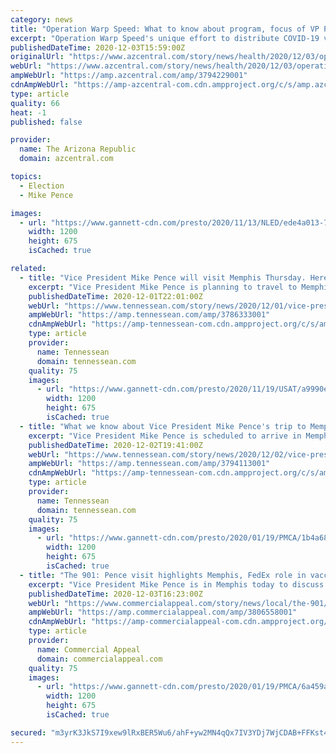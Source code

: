 ```yaml
---
category: news
title: "Operation Warp Speed: What to know about program, focus of VP Pence's Memphis roundtable"
excerpt: "Operation Warp Speed's unique effort to distribute COVID-19 vaccines brought Vice President Mike Pence to Memphis to meet with FedEx and others."
publishedDateTime: 2020-12-03T15:59:00Z
originalUrl: "https://www.azcentral.com/story/news/health/2020/12/03/operation-warp-speed-latest-mike-pence-memphis-fedex-tuesday/3794229001/"
webUrl: "https://www.azcentral.com/story/news/health/2020/12/03/operation-warp-speed-latest-mike-pence-memphis-fedex-tuesday/3794229001/"
ampWebUrl: "https://amp.azcentral.com/amp/3794229001"
cdnAmpWebUrl: "https://amp-azcentral-com.cdn.ampproject.org/c/s/amp.azcentral.com/amp/3794229001"
type: article
quality: 66
heat: -1
published: false

provider:
  name: The Arizona Republic
  domain: azcentral.com

topics:
  - Election
  - Mike Pence

images:
  - url: "https://www.gannett-cdn.com/presto/2020/11/13/NLED/ede4a013-7d7c-4135-a1e8-282a45e1f428-AP20308162667798.jpg?auto=webp&crop=3975,2236,x0,y202&format=pjpg&width=1200"
    width: 1200
    height: 675
    isCached: true

related:
  - title: "Vice President Mike Pence will visit Memphis Thursday. Here's why."
    excerpt: "Vice President Mike Pence is planning to travel to Memphis Thursday to discuss Operation Warp Speed, the nation's COVID-19 pandemic response."
    publishedDateTime: 2020-12-01T22:01:00Z
    webUrl: "https://www.tennessean.com/story/news/2020/12/01/vice-president-mike-pence-visit-memphis-operation-warp-speed/3786333001/"
    ampWebUrl: "https://amp.tennessean.com/amp/3786333001"
    cdnAmpWebUrl: "https://amp-tennessean-com.cdn.ampproject.org/c/s/amp.tennessean.com/amp/3786333001"
    type: article
    provider:
      name: Tennessean
      domain: tennessean.com
    quality: 75
    images:
      - url: "https://www.gannett-cdn.com/presto/2020/11/19/USAT/a9990e0f-1d48-4a88-8453-d7b48ac0ff46-GTY_1285534426.jpg?auto=webp&crop=3672,2066,x0,y186&format=pjpg&width=1200"
        width: 1200
        height: 675
        isCached: true
  - title: "What we know about Vice President Mike Pence's trip to Memphis"
    excerpt: "Vice President Mike Pence is scheduled to arrive in Memphis at 1 p.m. Thursday afternoon, his office said Wednesday. Air Force Two is scheduled to touch down in Memphis at about 1 p.m. Then, in an airplane hangar at Memphis International Airport,"
    publishedDateTime: 2020-12-02T19:41:00Z
    webUrl: "https://www.tennessean.com/story/news/2020/12/02/vice-president-mike-pence-visit-memphis-roundtable-fedex-operation-warp-speed/3794113001/"
    ampWebUrl: "https://amp.tennessean.com/amp/3794113001"
    cdnAmpWebUrl: "https://amp-tennessean-com.cdn.ampproject.org/c/s/amp.tennessean.com/amp/3794113001"
    type: article
    provider:
      name: Tennessean
      domain: tennessean.com
    quality: 75
    images:
      - url: "https://www.gannett-cdn.com/presto/2020/01/19/PMCA/1b4a68c8-4129-47b4-b38a-cdcce6ca6024-011920PenceLands11.jpg?auto=webp&crop=2326,1309,x0,y295&format=pjpg&width=1200"
        width: 1200
        height: 675
        isCached: true
  - title: "The 901: Pence visit highlights Memphis, FedEx role in vaccine rollout"
    excerpt: "Vice President Mike Pence is in Memphis today to discuss the daunting challenge of distributing COVID-19 vaccines to a pandemic-fatigued nation."
    publishedDateTime: 2020-12-03T16:23:00Z
    webUrl: "https://www.commercialappeal.com/story/news/local/the-901/2020/12/03/pence-visit-highlights-memphis-fedex-role-vaccine-rollout-901/3806558001/"
    ampWebUrl: "https://amp.commercialappeal.com/amp/3806558001"
    cdnAmpWebUrl: "https://amp-commercialappeal-com.cdn.ampproject.org/c/s/amp.commercialappeal.com/amp/3806558001"
    type: article
    provider:
      name: Commercial Appeal
      domain: commercialappeal.com
    quality: 75
    images:
      - url: "https://www.gannett-cdn.com/presto/2020/01/19/PMCA/6a459a43-9e15-41be-bcaa-fb1a571831c7-p5.jpg?auto=webp&crop=2393,1346,x362,y419&format=pjpg&width=1200"
        width: 1200
        height: 675
        isCached: true

secured: "m3yrK3JkS7I9xew9lRxBER5Wu6/ahF+yw2MN4qQx7IV3YDj7WjCDAB+FFKst4f4F65KBK4tFpzDGjwkvVLQoR4yDMTLW/YxFokBOxqIKUXFkgYWwM9DyNrRz3tn0U0CEgMk/bSZUOYuBC7J+ysUwbxrYB+KAHjY+lMD7n/GD3niYAiezWnP87bQlGXAgt5diY/vuzMO0wgT6FJA1erEpEvcQxDLQ3suG38QsbyU4v9qe7upomqdL51GFsVU4rG+vrOkxHKDY96mbH0NEw6pi0n4rhX1a6apVxhxbs8lhnl9HAD2eYMjNBXvE/kLu9hbyUT1SHRp/OYHfeXTQUTVRVvrkxYXK30rQOVGSeS0BjFQ=;+K5TEh+nWB9g8o2HF1faHw=="
---
```


